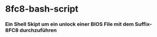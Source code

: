 # 8fc8-bash-script
### Ein Shell Skipt um ein unlock einer BIOS File mit dem Suffix-8FC8 durchzuführen



